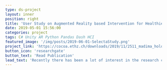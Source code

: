 ```yaml
---
type: ds-project
layout: inner
position: right
title: 'User Study on Augmented Reality based Intervention for Healthier Shopping'
date: 2019-05-01 15:56:00
categories: project
tags: C# Unity AR Python Pandas Dash HCI
featured_image: '/img/posts/2019-06-01-SelectaStudy.png'
project_link: 'https://cocoa.ethz.ch/downloads/2019/11/2511_madima_holoselecta%20(1).pdf'
button_icon: 'researchgate'
button_text: 'Read Publication'
lead_text: 'Recently there has been a lot of interest in the research community in just-in-time interventions for healthier eating. And while some of this has been studied with phones and tablets in mind, very little reserach has been done on the the next generation of displays in the form of spatial computing headsets. To evaluate this I built a augmented reality app that would intefere shopping at a vending machine with health advice based on the nutriscore. We then designed a randomized control trial (N=61) to evaluate the experiment. Finally we used the classic experiment data in combination with new spatial data to evaluate the findinds. Our experiment shows significant improvements in the test group expecially with users that have existing food-literacy.'
---
```

